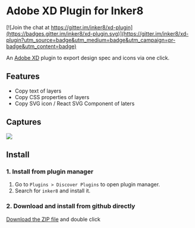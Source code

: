 # Adobe XD Plugin for Inker8

[![Join the chat at https://gitter.im/inker8/xd-plugin](https://badges.gitter.im/inker8/xd-plugin.svg)](https://gitter.im/inker8/xd-plugin?utm_source=badge&utm_medium=badge&utm_campaign=pr-badge&utm_content=badge)

An [Adobe XD](https://www.adobe.com/cn/products/xd.html) plugin to export design spec and icons via one click.

## Features

* Copy text of layers
* Copy CSS properties of layers
* Copy SVG icon / React SVG Component of laters

## Captures

![](https://github.com/inker8/xd-plugin/raw/master/docs/capture.png)

## Install

### 1. Install from plugin manager

1. Go to `Plugins > Discover Plugins` to open plugin manager.
2. Search for `inker8` and install it.

### 2. Download and install from github directly

[Download the ZIP file](https://github.com/inker8/xd-plugin/raw/master/inker8-xd.xdx) and double click
